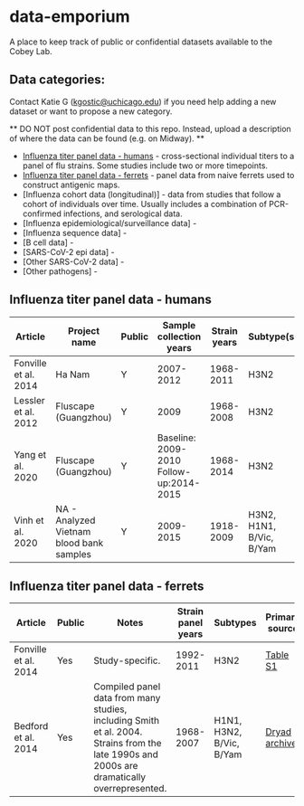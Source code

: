 # data-emporium
A place to keep track of public or confidential datasets available to the Cobey Lab.

## Data categories:

Contact Katie G (kgostic@uchicago.edu) if you need help adding a new dataset or want to propose a new category.

** DO NOT post confidential data to this repo. Instead, upload a description of where the data can be found (e.g. on Midway). **

* [Influenza titer panel data - humans](https://github.com/cobeylab/data-emporium/blob/main/README.md#influenza-titer-panel-data---humans) - cross-sectional individual titers to a panel of flu strains. Some studies include two or more timepoints.
* [Influenza titer panel data - ferrets](https://github.com/cobeylab/data-emporium/blob/main/README.md#influenza-titer-panel-data---ferrets) - panel data from naive ferrets used to construct antigenic maps.
* [Influenza cohort data (longitudinal)] - data from studies that follow a cohort of individuals over time. Usually includes a combination of PCR-confirmed infections, and serological data. 
* [Influenza epidemiological/surveillance data] -
* [Influenza sequence data] -
* [B cell data] -
* [SARS-CoV-2 epi data] -
* [Other SARS-CoV-2 data] -
* [Other pathogens] -


## Influenza titer panel data - humans

| Article              | Project name                             | Public | Sample collection years                 | Strain years | Subtype(s)               | Assay              | Primary source                                                                                     | File locations |
|----------------------|------------------------------------------|--------|-----------------------------------------|--------------|--------------------------|--------------------|----------------------------------------------------------------------------------------------------|---------------|
| Fonville et al. 2014 | Ha Nam                                   | Y      | 2007-2012                               | 1968-2011    | H3N2                     | HAI                | [Table S3](https://www.science.org/doi/abs/10.1126/science.1256427)                                |    [link to all data sets](https://github.com/cobeylab/data-emporium/tree/main/Influenza-titer-panel-data/humans)           |
| Lessler et al. 2012  | Fluscape (Guangzhou)                     | Y      | 2009                                    | 1968-2008    | H3N2                     | NT                 | [Dataset S1](https://journals.plos.org/plospathogens/article?id=10.1371/journal.ppat.1002802#s5)   |               |
| Yang et al. 2020     | Fluscape (Guangzhou)                     | Y      | Baseline: 2009-2010 Follow-up:2014-2015 | 1968-2014    | H3N2                     | HAI                | [See Github link](https://journals.plos.org/plospathogens/article?id=10.1371/journal.ppat.1008635) |               |
| Vinh et al. 2020     | NA - Analyzed Vietnam blood bank samples | Y      | 2009-2015                               | 1918-2009    | H3N2, H1N1, B/Vic, B/Yam | Protein Microarray | [See data/code link](https://www.medrxiv.org/content/10.1101/2021.01.03.21249160v1)                |               |


## Influenza titer panel data - ferrets

| Article              | Public | Notes                                                                                                                                       | Strain panel years | Subtypes                 | Primary source                                                               | File location |
|----------------------|--------|---------------------------------------------------------------------------------------------------------------------------------------------|--------------------|--------------------------|------------------------------------------------------------------------------|---------------|
| Fonville et al. 2014 | Yes    | Study-specific.                                                                                                                             | 1992-2011          | H3N2                     | [Table S1](https://www.science.org/doi/abs/10.1126/science.1256427)          |    [link to all data sets](https://github.com/cobeylab/data-emporium/tree/main/Influenza-titer-panel-data/ferrets)           |
| Bedford et al. 2014      | Yes    | Compiled panel data from many studies, including Smith et al. 2004. Strains from the late 1990s and 2000s are dramatically overrepresented. | 1968-2007          | H1N1, H3N2, B/Vic, B/Yam | [Dryad archive](https://datadryad.org/stash/dataset/doi:10.5061/dryad.rc515) |               |



